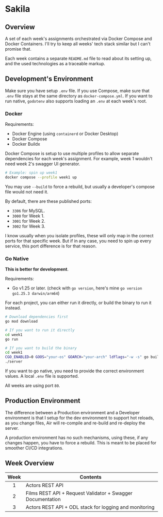# Sakila

## Overview

A set of each week's assignments orchestrated via Docker Compose and Docker
Containers. I'll try to keep all weeks' tech stack similar but I can't promise
that.

Each week contains a separate `README.md` file to read about its setting up,
and the used technologies as a traceable markup.

## Development's Environment

Make sure you have setup `.env` file. If you use Compose, make sure that `.env`
file stays at the same directory as `docker-compose.yml`. If you want to run
native, `godotenv` also supports loading an `.env` at each week's root.

### Docker

Requirements:

- Docker Engine (using `containerd` or Docker Desktop)
- Docker Compose
- Docker Buildx

Docker Compose is setup to use multiple profiles to allow separate dependencies
for each week's assignment. For example, week 1 wouldn't need week 2's swagger
UI generator.

```bash
# Example: spin up week1
docker compose --profile week1 up
```

You may use `--build` to force a rebuild, but usually a developer's compose file
would not need it.

By default, there are these published ports:

- `3306` for MySQL.
- `3000` for Week 1.
- `3001` for Week 2.
- `3002` for Week 3.

I know usually when you isolate profiles, these will only map in the correct
ports for that specific week. But if in any case, you need to spin up every
service, this port difference is for that reason.

### Go Native

**This is better for development**.

Requirements:

- Go v1.25 or later. (check with `go version`, here's mine `go version go1.25.3 darwin/arm64`)

For each project, you can either run it directly, or build the binary to run it instead.

```bash
# Download dependencies first
go mod download

# If you want to run it directly
cd week1
go run

# If you want to build the binary
cd week1
CGO_ENABLED=0 GOOS="your-os" GOARCH="your-arch" ldflags="-w -s" go build -o server
./server
```

If you want to go native, you need to provide the correct environment values. A
local `.env` file is supported.

All weeks are using port `80`.

## Production Environment

The difference between a Production environment and a Developer environment is
that I setup for the dev environment to support hot reloads, as you change files,
Air will re-compile and re-build and re-deploy the server.

A production environment has no such mechanisms, using these, if any changes
happen, you have to force a rebuild. This is meant to be placed for smoother CI/CD
integrations.

## Week Overview

| Week | Contents                                                   |
| :--: | ---------------------------------------------------------- |
|  1   | Actors REST API                                            |
|  2   | Films REST API + Request Validator + Swagger Documentation |
|  3   | Actors REST API + ODL stack for logging and monitoring     |
